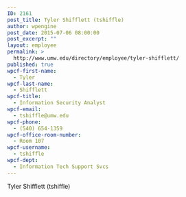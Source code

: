 ```yaml
---
ID: 2161
post_title: Tyler Shifflett (tshiffle)
author: wpengine
post_date: 2015-07-06 08:00:00
post_excerpt: ""
layout: employee
permalink: >
  http://www.umw.edu/directory/employee/tyler-shifflett/
published: true
wpcf-first-name:
  - Tyler
wpcf-last-name:
  - Shifflett
wpcf-title:
  - Information Security Analyst
wpcf-email:
  - tshiffle@umw.edu
wpcf-phone:
  - (540) 654-1359
wpcf-office-room-number:
  - Room 107
wpcf-username:
  - tshiffle
wpcf-dept:
  - Information Tech Support Svcs
---
```

Tyler Shifflett (tshiffle)
